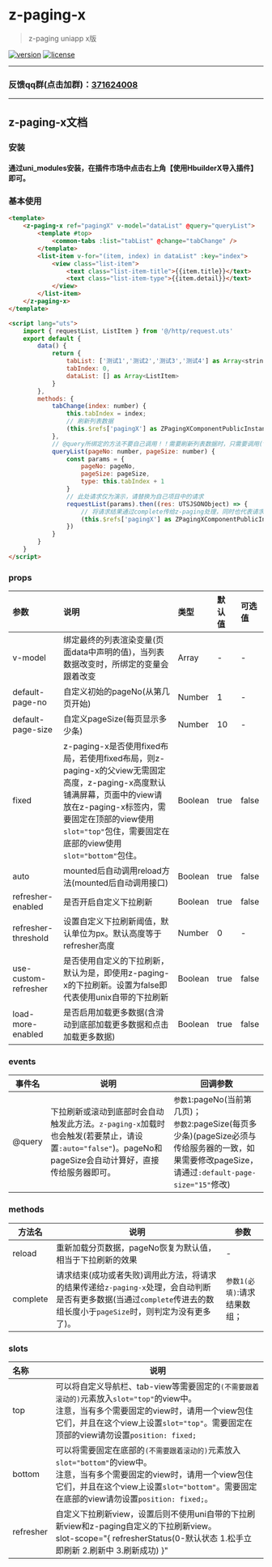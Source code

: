 # z-paging-x
> z-paging uniapp x版

[![version](https://img.shields.io/badge/version-0.1.0-blue)](https://github.com/SmileZXLee/uni-z-paging-x)
[![license](https://img.shields.io/github/license/SmileZXLee/uni-z-paging-x)](https://en.wikipedia.org/wiki/MIT_License)

***

### 反馈qq群(点击加群)：[371624008](http://qm.qq.com/cgi-bin/qm/qr?_wv=1027&k=avPmibADf2TNi4LxkIwjCE5vbfXpa-r1&authKey=dQ%2FVDAR87ONxI4b32Py%2BvmXbhnopjHN7%2FJPtdsqJdsCPFZB6zDQ17L06Uh0kITUZ&noverify=0&group_code=371624008)

***

## z-paging-x文档

### 安装

#### 通过uni_modules安装，在插件市场中点击右上角【使用HbuilderX导入插件】即可。 

### 基本使用

```html
<template>
	<z-paging-x ref="pagingX" v-model="dataList" @query="queryList">
		<template #top>
			<common-tabs :list="tabList" @change="tabChange" />
		</template>
		<list-item v-for="(item, index) in dataList" :key="index">
			<view class="list-item">
				<text class="list-item-title">{{item.title}}</text>
				<text class="list-item-type">{{item.detail}}</text>
			</view>
		</list-item>
	</z-paging-x>
</template>

<script lang="uts">
	import { requestList, ListItem } from '@/http/request.uts'
	export default {
		data() {
			return {
				tabList: ['测试1','测试2','测试3','测试4'] as Array<string>,
				tabIndex: 0,
				dataList: [] as Array<ListItem>
			}
		},
		methods: {
			tabChange(index: number) {
				this.tabIndex = index;
				// 刷新列表数据
				(this.$refs['pagingX'] as ZPagingXComponentPublicInstance).reload();
			},
			// @query所绑定的方法不要自己调用！！需要刷新列表数据时，只需要调用(this.$refs['pagingX'] as ZPagingXComponentPublicInstance).reload()即可
			queryList(pageNo: number, pageSize: number) {
				const params = {
					pageNo: pageNo,
					pageSize: pageSize,
					type: this.tabIndex + 1
				}
				// 此处请求仅为演示，请替换为自己项目中的请求
				requestList(params).then((res: UTSJSONObject) => {
					// 将请求结果通过complete传给z-paging处理，同时也代表请求结束，这一行必须调用
					(this.$refs['pagingX'] as ZPagingXComponentPublicInstance).complete(res['data'] as Array<any>);
				})
			}
		}
	}
</script>
```

### props

| 参数                 | 说明                                                         | 类型    | 默认值 | 可选值 |
| :------------------- | :----------------------------------------------------------- | :------ | :----- | :----- |
| v-model              | 绑定最终的列表渲染变量(页面data中声明的值)，当列表数据改变时，所绑定的变量会跟着改变 | Array   | -      | -      |
| default-page-no      | 自定义初始的pageNo(从第几页开始)                             | Number  | 1      | -      |
| default-page-size    | 自定义pageSize(每页显示多少条)                               | Number  | 10     | -      |
| fixed                | z-paging-x是否使用fixed布局，若使用fixed布局，则z-paging-x的父view无需固定高度，z-paging-x高度默认铺满屏幕，页面中的view请放在z-paging-x标签内，需要固定在顶部的view使用`slot="top"`包住，需要固定在底部的view使用`slot="bottom"`包住。 | Boolean | true   | false  |
| auto                 | mounted后自动调用reload方法(mounted后自动调用接口)           | Boolean | true   | false  |
| refresher-enabled    | 是否开启自定义下拉刷新                                       | Boolean | true   | false  |
| refresher-threshold  | 设置自定义下拉刷新阈值，默认单位为px。默认高度等于refresher高度 | Number  | 0      | -      |
| use-custom-refresher | 是否使用自定义的下拉刷新，默认为是，即使用z-paging-x的下拉刷新。设置为false即代表使用unix自带的下拉刷新 | Boolean | true   | false  |
| load-more-enabled    | 是否启用加载更多数据(含滑动到底部加载更多数据和点击加载更多数据) | Boolean | true   | false  |


### events

| 事件名 | 说明                                                         | 回调参数                                                     |
| ------ | ------------------------------------------------------------ | ------------------------------------------------------------ |
| @query | 下拉刷新或滚动到底部时会自动触发此方法。`z-paging-x`加载时也会触发(若要禁止，请设置`:auto="false"`)。pageNo和pageSize会自动计算好，直接传给服务器即可。 | `参数1`:pageNo(当前第几页)；<br/>`参数2`:pageSize(每页多少条)(pageSize必须与传给服务器的一致，如果需要修改pageSize，请通过`:default-page-size="15"`修改) |

### methods

| 方法名   | 说明                                                         | 参数                         |
| -------- | ------------------------------------------------------------ | ---------------------------- |
| reload   | 重新加载分页数据，pageNo恢复为默认值，相当于下拉刷新的效果   | -                            |
| complete | 请求结束(成功或者失败)调用此方法，将请求的结果传递给`z-paging-x`处理，会自动判断是否有更多数据(当通过`complete`传进去的数组长度小于`pageSize`时，则判定为没有更多了)。 | `参数1(必填)`:请求结果数组； |

### slots

| 名称      | 说明                                                         |
| :-------- | ------------------------------------------------------------ |
| top       | 可以将自定义导航栏、tab-view等需要固定的`(不需要跟着滚动的)`元素放入`slot="top"`的view中。<br/>注意，当有多个需要固定的view时，请用一个view包住它们，并且在这个view上设置`slot="top"`。需要固定在顶部的view请勿设置`position: fixed;` |
| bottom    | 可以将需要固定在底部的`(不需要跟着滚动的)`元素放入`slot="bottom"`的view中。<br/>注意，当有多个需要固定的view时，请用一个view包住它们，并且在这个view上设置`slot="bottom"`。需要固定在底部的view请勿设置`position: fixed;`。 |
| refresher | 自定义下拉刷新view，设置后则不使用uni自带的下拉刷新view和z-paging自定义的下拉刷新view。<br>slot-scope="{ refresherStatus(0-默认状态 1.松手立即刷新 2.刷新中 3.刷新成功) }" |